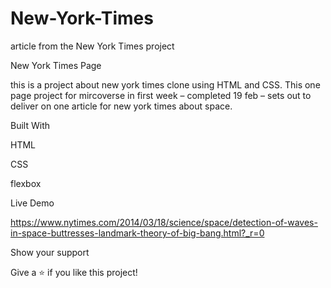 # New-York-Times
article from the New York Times project 


New York Times Page

this is a project about new york times clone using HTML and CSS. This one page project for mircoverse in first week – completed 19 feb – sets out to deliver on one article for new york times about space.







Built With

HTML

CSS

flexbox

Live Demo

https://www.nytimes.com/2014/03/18/science/space/detection-of-waves-in-space-buttresses-landmark-theory-of-big-bang.html?_r=0

Show your support

Give a ⭐️ if you like this project!
